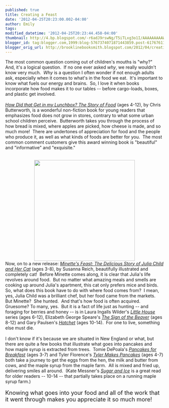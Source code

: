 ```yaml
---
published: true
title: Creating a Feast
date: '2012-04-25T20:23:00.002-04:00'
author: Emily
tags: 
modified_datetime: '2012-04-25T20:23:44.458-04:00'
thumbnail: http://4.bp.blogspot.com/-r6adJ9rswNg/T5iTLxg3o1I/AAAAAAAAAW4/HJ-oTeTNC2E/s72-c/51ZUMsk2kTL__SL500_AA300_.jpg
blogger_id: tag:blogger.com,1999:blog-5767374071871443859.post-6176761180890458709
blogger_orig_url: http://brooklinebooksmith.blogspot.com/2012/04/creating-feast.html
---
```


The most common question coming out of children's mouths is "why?"&nbsp; And, it's a logical question.&nbsp; If no one ever asked <em>why</em>, we really wouldn't know very much.&nbsp; <em>Why</em> is a question I often wonder if not enough adults ask, especially when it comes to what's in the food we eat.&nbsp; It's important to know what fuels our energy and brains.&nbsp; So, I love it when books incorporate how food makes it to our tables -- before cargo-loads, boxes, and plastic&nbsp;get&nbsp;involved.&nbsp; <br /><br /><em><a href="http://www.brooklinebooksmith-shop.com/book/9780763650056">How Did that Get in my Lunchbox? The Story of Food</a></em> (ages 4-12), by Chris Butterworth,&nbsp;is a wonderful non-fiction book for young readers that emphasizes food does not grow in stores, contrary to what some urban school children perceive.&nbsp; Butterworth takes you through the process of how bread is mixed, where apples are picked, how cheese is made, and so much more!&nbsp; There are undertones of appreciation for food and the people who produce it, as well as what kinds of foods are better for you.&nbsp; The most common comment customers give this award winning book is "beautiful" and "informative" and "exquisite."<br /><br /><div class="separator" style="clear: both; text-align: center;"><a href="http://4.bp.blogspot.com/-r6adJ9rswNg/T5iTLxg3o1I/AAAAAAAAAW4/HJ-oTeTNC2E/s1600/51ZUMsk2kTL__SL500_AA300_.jpg" imageanchor="1" style="margin-left: 1em; margin-right: 1em;"><img border="0" height="320" oda="true" src="http://4.bp.blogspot.com/-r6adJ9rswNg/T5iTLxg3o1I/AAAAAAAAAW4/HJ-oTeTNC2E/s320/51ZUMsk2kTL__SL500_AA300_.jpg" width="320" /></a></div>Now, on to a new release: <a href="http://www.brooklinebooksmith-shop.com/book/9781419701771"><em>Minette's Feast: The Delicious Story of Julia Child and Her Cat</em></a><em>&nbsp;</em>(ages 3-8), by Susanna Reich, beautifully illustrated and completely cat!&nbsp; Before Minette comes along, it is clear that Julia's life revolves around food.&nbsp; But no matter what amazing meals and smells are cooking up around Julia's&nbsp;apartment, this cat only prefers mice and birds.&nbsp; So, what does this book have to do with where food comes from?&nbsp; I mean, yes, Julia Child was a brilliant chef, but her food came from the markets.&nbsp; But Minette?&nbsp; She hunted.&nbsp; And that's how food is often acquired.&nbsp; Gruesome? To many, yes.&nbsp; But it is a fact of life just as hunting -- and foraging for berries and honey&nbsp;--&nbsp;is in Laura Ingalls Wilder's <em><a href="http://www.brooklinebooksmith-shop.com/book/9780064400404">Little House</a></em> series (ages 6-12), Elizabeth George Speare's <em><a href="http://www.brooklinebooksmith-shop.com/book/9780440479000">The Sign of the Beaver</a></em> (ages 8-12) and Gary Paulsen's <em><a href="http://www.brooklinebooksmith-shop.com/book/9781416936473">Hatchet</a></em>&nbsp;(ages 10-14).&nbsp; For one to live, something else must die.<br /><br />I don't know if it's because we are situated in New England or what, but there are quite a few books that illustrate&nbsp;what goes into&nbsp;pancakes and how&nbsp;maple syrup is extracted from trees.&nbsp; Tomie DePoala's <em><a href="http://www.brooklinebooksmith-shop.com/book/9780156707688">Pancakes for Breakfast</a></em> (ages 3-7) and Tyler Florence's <em><a href="http://www.brooklinebooksmith-shop.com/book/9780062047526">Tyler Makes Pancakes</a></em> (ages 4-7) both take a journey to get the eggs from the hen, the milk and butter from cows, and the maple syrup from the maple farm.&nbsp; All is mixed and fried up, delivering smiles all around.&nbsp; (Kate Messner's <em><a href="http://www.brooklinebooksmith-shop.com/book/9780802723307">Sugar and Ice</a></em> is a great read for older readers --&nbsp;10-14&nbsp;-- that partially takes place on a running&nbsp;maple syrup farm.)<br /><br /><span style="font-size: large;">Knowing what goes into your food and all of the work that it&nbsp;went through makes you appreciate it so much more!</span>